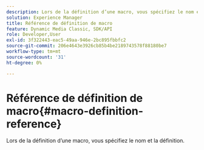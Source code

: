 ```yaml
---
description: Lors de la définition d’une macro, vous spécifiez le nom et la définition.
solution: Experience Manager
title: Référence de définition de macro
feature: Dynamic Media Classic, SDK/API
role: Developer,User
exl-id: 3f322443-eac5-49aa-946e-2bc895fbbfc2
source-git-commit: 206e4643e3926cb85b4be2189743578f88180be7
workflow-type: tm+mt
source-wordcount: '31'
ht-degree: 0%

---
```


# Référence de définition de macro{#macro-definition-reference}

Lors de la définition d’une macro, vous spécifiez le nom et la définition.
